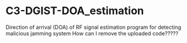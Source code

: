 # C3-DGIST-DOA_estimation
Direction of arrival (DOA) of RF signal estimation program for detecting malicious jamming system
How can I remove the uploaded code?????
